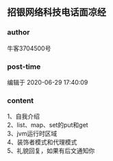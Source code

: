 ## 招银网络科技电话面凉经
### author 
牛客3704500号
### post-time 

编辑于  2020-06-29 17:40:09
### content 
<div class="post-topic-des nc-post-content">
 1、自我介绍
 <br/>
 2、list、map、set的put和get
 <br/>
 3、jvm运行时区域
 <br/>
 <div>
  4、装饰者模式和代理模式
 </div>
 <div>
  5、礼貌回复，如果有后文通知你
 </div>
</div>
